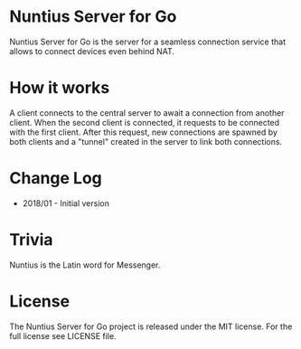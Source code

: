 # Nuntius Server for Go
Nuntius Server for Go is the server for a seamless connection service that allows to connect devices even behind NAT.

# How it works
A client connects to the central server to await a connection from another client. When the second client is connected, it requests to be connected with the first client. After this request, new connections are spawned by both clients and a "tunnel" created in the server to link both connections.

# Change Log

- 2018/01 - Initial version

# Trivia
Nuntius is the Latin word for Messenger.

# License
The Nuntius Server for Go project is released under the MIT license. For the full license see LICENSE file.
